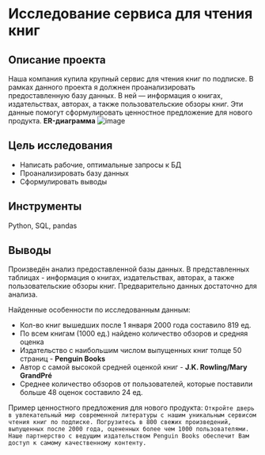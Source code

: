 # Исследование сервиса для чтения книг
## Описание проекта
Наша компания купила крупный сервис для чтения книг по подписке. В рамках данного проекта я должнен проанализировать предоставленную базу данных. В ней — информация о книгах, издательствах, авторах, а также пользовательские обзоры книг. Эти данные помогут сформулировать ценностное предложение для нового продукта.
**ER-диаграмма**
![image](https://github.com/nikita-data/SQL_projects/assets/129178725/d05345fe-6829-46f6-94a3-25dc45df4fa7)


## Цель исследования
- Написать рабочие, оптимальные запросы к БД
- Проанализировать базу данных
- Сформулировать выводы

## Инструменты
Python, SQL, pandas
## Выводы
Произведён анализ предоставленной базы данных. В представленных таблицах - информация о книгах, издательствах, авторах, а также пользовательские обзоры книг. Предварительно данных достаточно для анализа.

Найденные особенности по исследованным данным:

- Кол-во книг вышедших после 1 января 2000 года составило 819 ед.
- По всем книгам (1000 ед.) найдено количество обзоров и средняя оценка
- Издательство с наибольшим числом выпущенных книг толще 50 страниц - **Penguin Books**
- Автор с самой высокой средней оценкой книг -  **J.K. Rowling/Mary GrandPré**
- Cреднее количество обзоров от пользователей, которые поставили больше 48 оценок составило 24 ед.

Пример ценностного предложения для нового продукта: `Откройте дверь в увлекательный мир современной литературы с нашим уникальным сервисом чтения книг по подписке. Погрузитесь в 800 свежих произведений, выпущенных после 2000 года, оцененных более чем 1000 пользователями. Наше партнерство с ведущим издательством Penguin Books обеспечит Вам доступ к самому качественному контенту.` 
